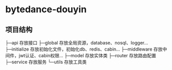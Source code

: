 # bytedance-douyin

## 项目结构
├─api               存放接口
├─global            存放全局资源，database、nosql、logger...
├─initialize        存放初始化文件，初始化db、redis、cabin...
├─middleware        存放中间件，jwt认证、cabin权限...
├─model             存放实体类
├─router            存放路由配置
├─service           存放服务
└─utils             存放工具类